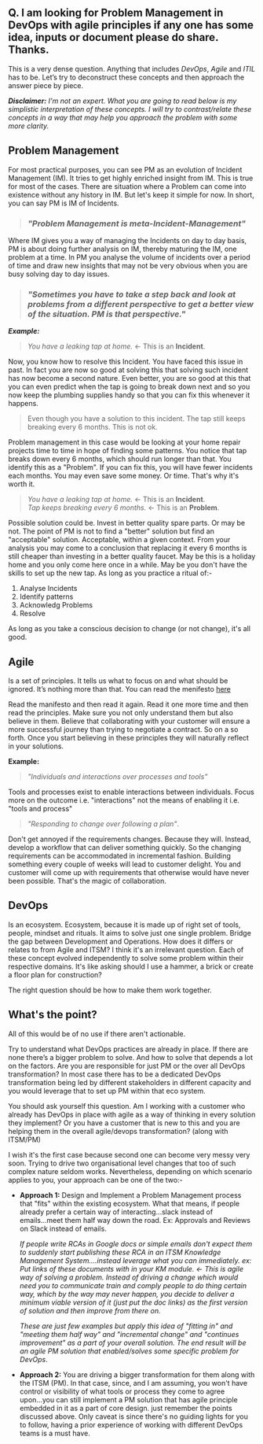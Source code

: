 ## Q. I am looking for Problem Management in DevOps with agile principles if any one has some idea, inputs or document please do share. Thanks.

This is a very dense question. Anything that includes _DevOps_, _Agile_ and _ITIL_ has to be. Let’s try to deconstruct these concepts and then approach the answer piece by piece.

**_Disclaimer:_** _I'm not an expert. What you are going to read below is my simplistic interpretation of these concepts. I will try to contrast/relate these concepts in a way that may help you approach the problem with some more clarity._

## Problem Management

For most practical purposes, you can see PM as an evolution of Incident Management (IM). It tries to get highly enriched insight from IM. This is true for most of the cases. There are situation where a Problem can come into existence without any history in IM. But let's keep it simple for now. In short, you can say PM is IM of Incidents.

> ### _"Problem Management is meta-Incident-Management"_

Where IM gives you a way of managing the Incidents on day to day basis, PM is about doing further analysis on IM, thereby maturing the IM, one problem at a time. In PM you analyse the volume of incidents over a period of time and draw new insights that may not be very obvious when you are busy solving day to day issues.

> ### _"Sometimes you have to take a step back and look at problems from a different perspective to get a better view of the situation. PM is that perspective."_

**_Example:_**

> _You have a leaking tap at home._ <- This is an **Incident**.

Now, you know how to resolve this Incident. You have faced this issue in past. In fact you are now so good at solving this that solving such incident has now become a second nature. Even better, you are so good at this that you can even predict when the tap is going to break down next and so you now keep the plumbing supplies handy so that you can fix this whenever it happens.

> Even though you have a solution to this incident. The tap still keeps breaking every 6 months. This is not ok.

Problem management in this case would be looking at your home repair projects time to time in hope of finding some patterns. You notice that tap breaks down every 6 months, which should run longer than that. You identify this as a "Problem". If you can fix this, you will have fewer incidents each months. You may even save some money. Or time. That's why it's worth it.

> _You have a leaking tap at home._ <- This is an **Incident**.  
> _Tap keeps breaking every 6 months._ <- This is an **Problem**.

Possible solution could be. Invest in better quality spare parts. Or may be not. The point of PM is not to find a "better" solution but find an "acceptable" solution. Acceptable, within a given context. From your analysis you may come to a conclusion that replacing it every 6 months is still cheaper than investing in a better quality faucet. May be this is a holiday home and you only come here once in a while. May be you don't have the skills to set up the new tap. As long as you practice a ritual of:-

1.  Analyse Incidents
2.  Identify patterns
3.  Acknowledg Problems
4.  Resolve

As long as you take a conscious decision to change (or not change), it's all good.

## Agile

Is a set of principles. It tells us what to focus on and what should be ignored. It’s nothing more than that. You can read the menifesto [here](https://agilemanifesto.org/)

Read the manifesto and then read it again. Read it one more time and then read the principles. Make sure you not only understand them but also believe in them. Believe that collaborating with your customer will ensure a more successful journey than trying to negotiate a contract. So on a so forth. Once you start believing in these principles they will naturally reflect in your solutions.

**Example:**

> _"Individuals and interactions over processes and tools"_

Tools and processes exist to enable interactions between individuals. Focus more on the outcome i.e. "interactions" not the means of enabling it i.e. "tools and process"

> _"Responding to change over following a plan"_.

Don't get annoyed if the requirements changes. Because they will. Instead, develop a workflow that can deliver something quickly. So the changing requirements can be accommodated in incremental fashion. Building something every couple of weeks will lead to customer delight. You and customer will come up with requirements that otherwise would have never been possible. That's the magic of collaboration.

## DevOps

Is an ecosystem. Ecosystem, because it is made up of right set of tools, people, mindset and rituals. It aims to solve just one single problem. Bridge the gap between Development and Operations. How does it differs or relates to from Agile and ITSM? I think it's an irrelevant question. Each of these concept evolved independently to solve some problem within their respective domains. It's like asking should I use a hammer, a brick or create a floor plan for construction?

The right question should be how to make them work together.

## What's the point?

All of this would be of no use if there aren't actionable.

Try to understand what DevOps practices are already in place. If there are none there’s a bigger problem to solve. And how to solve that depends a lot on the factors. Are you are responsible for just PM or the over all DevOps transformation? In most case there has to be a dedicated DevOps transformation being led by different stakeholders in different capacity and you would leverage that to set up PM within that eco system.

You should ask yourself this question. Am I working with a customer who already has DevOps in place with agile as a way of thinking in every solution they implement? Or you have a customer that is new to this and you are helping them in the overall agile/devops transformation? (along with ITSM/PM)

I wish it's the first case because second one can become very messy very soon. Trying to drive two organisational level changes that too of such complex nature seldom works. Nevertheless, depending on which scenario applies to you, your approach can be one of the two:-

- **Approach 1:** Design and Implement a Problem Management process that "fits" within the existing ecosystem. What that means, if people already prefer a certain way of interacting...slack instead of emails...meet them half way down the road. Ex: Approvals and Reviews on Slack instead of emails.

  _If people write RCAs in Google docs or simple emails don't expect them to suddenly start publishing these RCA in an ITSM Knowledge Management System....instead leverage what you can immediately. ex: Put links of these documents with in your KM module. <- This is agile way of solving a problem. Instead of driving a change which would need you to communicate train and comply people to do thing certain way, which by the way may never happen, you decide to deliver a minimum viable version of it (just put the doc links) as the first version of solution and then improve from there on._

  _These are just few examples but apply this idea of "fitting in" and "meeting them half way" and "incremental change" and "continues improvement" as a part of your overall solution. The end result will be an agile PM solution that enabled/solves some specific problem for DevOps_.

- **Approach 2:** You are driving a bigger transformation for them along with the ITSM (PM). In that case, since, and I am assuming, you won't have control or visibility of what tools or process they come to agree upon...you can still implement a PM solution that has agile principle embedded in it as a part of core design. just remember the points discussed above. Only caveat is since there's no guiding lights for you to follow, having a prior experience of working with different DevOps teams is a must have.
